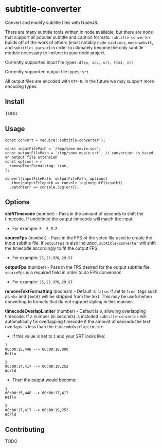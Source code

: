# subtitle-converter

Convert and modify subtitle files with NodeJS.

There are many subtitle tools written in node available, but there are none that support all popular subtitle and caption formats. `subtitle-converter` builds off of the work of others (most notably `node-captions`, `node-webvtt`, and `subtitles-parser`) in order to ultimately become the only subtitle module necessary to include in your node project.

Currently supported input file types: `dfxp, scc, srt, ttml, vtt`

Currently supported output file types: `srt`

All output files are encoded with `UTF-8`. In the future we may support more encoding types.

## Install

TODO

## Usage

```
const convert = require('subtitle-converter');

const inputFilePath = '/tmp/some-movie.scc';
const outputFilePath = '/tmp/some-movie.srt'; // conversion is based on output file extension
const options = {
  removeTextFormatting: true,
};

convert(inputFilePath, outputFilePath, options)
  .then(outputFilepath => console.log(outputFilepath))
  .catch(err => console.log(err));
```

## Options

**shiftTimecode** (number) - Pass in the amount of seconds to shift the timecode. If undefined the output timecode will match the input.
- For example: `5`, `-5`, `5.2`

**sourceFps** (number) - Pass in the FPS of the video file used to create the input subtitle file. If `outputFps` is also included, `subtitle-converter` will shift the timecode accordingly to fit the output FPS.
- For example: `25`, `23.976`, `29.97`

**outputFps** (number) - Pass in the FPS desired for the output subtitle file. `sourceFps` is a required field in order to do FPS conversion.
- For example: `25`, `23.976`, `29.97`

**removeTextFormatting** (boolean) - Default is `false`. If set to `true`, tags such as `<b>` and `{bold}` will be stripped from the text. This may be useful when converting to formats that do not support styling in this manner.

**timecodeOverlapLimiter** (number) - Default is `0`, allowing overlapping timecode. If a number (in seconds) is included `subtitle-converter` will automatically fix overlapping timecode if the amount of seconds the text overlaps is less than the `timecodeOverlapLimiter`.
- If this value is set to `1` and your SRT looks like:
```
1
00:00:15,448 --> 00:00:18,000
Hello

2
00:00:17,417 --> 00:00:19,252
World
```
- Then the output would become:
```
1
00:00:15,448 --> 00:00:17,417
Hello

2
00:00:17,417 --> 00:00:19,252
World
```

## Contributing

TODO

